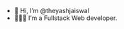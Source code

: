 - 👋 Hi, I’m @theyashjaiswal
- 👨🏻‍💻 I’m a Fullstack Web developer.

<!---
theyashjaiswal/theyashjaiswal is a ✨ special ✨ repository because its `README.md` (this file) appears on your GitHub profile.
You can click the Preview link to take a look at your changes.
--->
